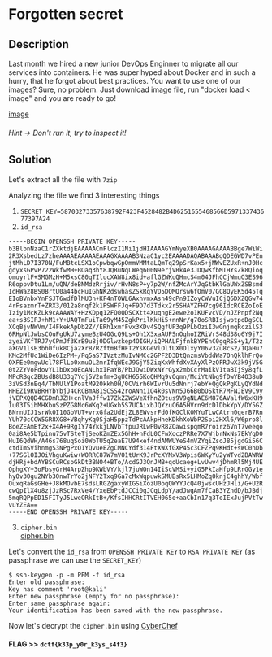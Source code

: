 # Forgotten secret

## Description

Last month we hired a new junior DevOps Enginner to migrate all our services into containers. He was super hyped about Docker and in such a hurry, that he forgot about best practices.
You want to use one of our images? Sure, no problem. Just download image file, run "docker load < image" and you are ready to go!

[image](image)

###### Hint -> Don't run it, try to inspect it!

## Solution

Let's extract all the file with `7zip`

Analyzing the file we find 3 interesting things 
1. `SECRET_KEY=58703273357638792F423F4528482B4D6251655468566D597133743677397A24`
2. `id_rsa`

```
-----BEGIN OPENSSH PRIVATE KEY-----
b3BlbnNzaC1rZXktdjEAAAAACmFlczI1Ni1jdHIAAAAGYmNyeXB0AAAAGAAAABBge7WiWi
2R3XsbedLz7zheAAAAEAAAAAEAAAGXAAAAB3NzaC1yc2EAAAADAQABAAABgQDEGWD7vPEn
jtMhLD7I370N/FuMBtcLSX1oCpwbqwGpOmmVMMtaLQmTq29pSrKax5+jMWvEZUxR+nJ0Hc
gdyxsGPvP722WkfwMH+BOaq3hY8JQBuNqLWeq600N9erjVBk4e3JDQwKfbMTHYsZk8Qioq
omuyrlF+SMGMzH+M5xsC80qTIlucXAW8ix8id+aflGZWKuQHmcS4m04JFhCCjWmuO3ES96
R6oppvDtu1Lm/uQN/deBNMdzRrjiv/rHvN8sP+y7p2W/nfZMcArYJqGtbKlGaUWxZSBsmd
IdHWa28BS0BrtU0a44bcHuIGhNK2dswhasZSkRqYVD5DQMQrsw6fOmV0/GC8QyEK5d45Tq
EIoBVnbxYnFSJT6wdfDlMU3n+KF4nTOWL6AxhvmxAsn49cPn9IZoyCWVuICjQ6DXZQGw74
4rFsazmrT+ZRX3/012a8nqf2k1PSWFFJq+F9D7d3Tdkx2r5SHAYZFH7cg96IdcRCEZoIoE
Iziy1McKZLk9cAAAWAY+HzKDpq12FQ0QDSCXtt4XuqngE2ewe2o1KUFvcVD/nJZPnpf2Nq
ea+s3SIFJ+hM1+Y+UAQTmFuiTa69yM45ZgkPrilKkHi5+nnNr/g70oSRBIsjwptpoDgSCL
XCqBjvNWVm/I4FkekApDb2Z//ERh1xmfFvx3KDv4SQgfUP3q9PLbOziI3wGnjmqRczilS3
6RHpNlJwbsCOuFgUkU7zymeBzU4OGcQ9Ls+Oh1X3xaAUPSnOqhoIZRiVrS48d38o6Y9j7I
zyeiVKfTRJ7yCPmJf3KrB9u8j0DGlwzkep4OIGH/iQPHALFjfnkBYPEnC0gqRSS+y1/T2z
aXGV1lsE3bh0fuk8Cja2XrB/RZftmBfHFT2YsKGeVlOlfUX0DlxyY06v3Zu8cS2/1QaHu7
KMc2MfUc1WiDe6IzPM+/Pq5aS7IVztzMuIvNMCc2GPF2D3DtQnzmsVbddWa7OhQklhFrQo
OXFEe0mgwUcl78FlLo0xmuOL2mrIfqWEcJ9GjY5ZiqKxWhfdXvXAyXlPzOFRJwX3k9jV5G
0t2ZYVoFdovYL1bDxpOEqANLhxIFaYB/PbJQwiDWxNYrGyx2mbCcrMaikV1taBIjSy8qfL
MPcRBqc2BUsdB8U33q7Ydj5V2nfm+3gUCH655KoQHMq9vOqmn/MciYtNbg9fDwYB4O38uD
3iVSd3nEq4/TbNUlY1PoatM92Okkh0H/0CVirh6WIvrUu5dNnrj7ebY+QgQkPgKLyQYdNd
HHEZi9RVBRHYbYbjJ4CRCBmAB1SCSS42roANni1O4k0sVNn5J66B0bOSktR7MFNJEV9C9y
jVEPXQQD4CGDmRJZH+cnlVaJffw17ZkZZWSVeXfhnZOtus9V9gNLAE6M876AValfW6xKH9
Iu03T5ihMHXbuSzPZG8Nc6WKq2+UGxh5S7UCAixbJQYzuC6A5HVrn9dcDlDbkYpY/DY5GZ
BNrnUIJ1srWk0I10GbVUT+vrxGfa2UdEjZL8EWvsrFd0fKGClK0MYuTLwCAtrh0gerB7Rn
YUh70cCCW5GR8XG8+VBqhyKq0SjaH5ppzTdPcAAkpHheKDkhXoWbP2Spi2HXl6/W6pro8l
BoeZEAmEf2x+X4A+9Rg1Y74YkkjLNVbTfpuJRLwP0vR8ZOawispqmR7roirz6VnT7veeqo
0ai8Ae5bTpinu75vTSteTjSeoKZmZEx5GhH+nFdL0CFwXoczPRRe7X7WjbrNxNs7EkYqD0
HuI6QdWH/A46s768uqSoi0WpTU5q2eaE7U94xef4ndAMWUYeS4mVZYqiZsoJ85jgdGi56C
ctdImSVihnmgS3NPgPxO1YQvueEZgCMNCYdf314FtXWXfGXP45c3CFZPq9KHdt+sWC0hDb
+77SGlOIJOiVhguKwiw+WORRC87W7mVO1tUrK9JrPcXYMxV3Wpis6WKyYu2yWTvd2BAWRW
djHRj+bdAYBSCuRCsoGkDt3BNO4+BTo/AcdGJ3QnJMB+qoUcaeg+LvUwv4jDhmRl5Mj4UE
OphgXY+3oFbsyGrH4ArpZhp9KWbVY/kjl7juWOn14IiScVMSi+yiG5PkIaHfp9LRrGGy1e
hyOv30gu2NYb30nwTrYo2jNFY2Txq9Ga7cMxWqpuwkSMUBsRx5LHMoZq0knjC4ghhY/Wbf
OuxqRaGsGHe+J8kMOvbE7sdsLRGZgaxyWIGSiXozU0oqQWYYJcQ40jwscUHzJHli/G+U2R
cwQpIlX4u8zjJzRSc7RxVe4/YxeEbPtdJCCi0gJCqLdpY/adJwgAm7fCaB3YZndD/bJBdj
5mqRQPpED15FITyJ5LweORkItB+/KfsIHHCRtITVEH065o+aaCbIn17q3ToIExJujPVtTw
vuYZEA==
-----END OPENSSH PRIVATE KEY-----

```
3. `cipher.bin` \
[cipher.bin](cipher.bin)

Let's convert the `id_rsa` from `OPENSSH PRIVATE KEY` to `RSA PRIVATE KEY` (as passphrase we can use the `SECRET_KEY`)

```console
$ ssh-keygen -p -m PEM -f id_rsa 
Enter old passphrase: 
Key has comment 'root@kali'
Enter new passphrase (empty for no passphrase): 
Enter same passphrase again: 
Your identification has been saved with the new passphrase.
```

Now let's decrypt the `cipher.bin` using [CyberChef](https://gchq.github.io/CyberChef/#recipe=RSA_Decrypt('-----BEGIN%20RSA%20PRIVATE%20KEY-----%5CnMIIG4gIBAAKCAYEAxBlg%2B7zxJ47TISw%2ByN%2B9DfxbjAbXC0l9aAqcG6sBqTpplTDL%5CnWi0Jk6tvaUqymsefozFrxGVMUfpydB3IHcsbBj7z%2B9tlpH8DB/gTmqt4WPCUAbja%5Cni1nqutNDfXq41QZOHtyQ0MCn2zEx2LGZPEIqKqJrsq5RfkjBjMx/jOcbAvNKkyJb%5CnnFwFvIsfInfmn5RmVirkB5nEuJtOCRYQgo1prjtxEvekeqKabw7btS5v7kDf3XgT%5CnTHc0a44r/6x7zfLD/su6dlv532THAK2CahrWypRmlFsWUgbJnSHR1mtvAUtAa7VN%5CnGuOG3B7iBoTStnbMIWrGUpEamFQ%2BQ0DEK7MOnzpldPxgvEMhCuXeOU6hCKAVZ28W%5CnJxUiU%2BsHXw5TFN5/iheJ0zli%2BgMYb5sQLJ%2BPXD5/SGaMgllbiAo0Og12UBsO%2BOKx%5CnbGs5q0/mUV9/9NdmvJ6n9pNT0lhRSavhfQ%2B3d03ZMdq%2BUhwGGRR%2B3IPeiHXEQhGa%5CnCKBCM4stTHCmS5PXAgMBAAECggGAcEXfgwHQSEe7lZiRccy3nxRHDcq0wF%2BZD0JT%5Cn0nt7/fnVjXdcVgrHGubiaLQ9weRc/8BB5TXiFmV/tf9/HZ%2B1n0PXyPD6Js4ZXCyq%5CnfLmDs9g5xSqi5XnbrI9carEitcRgYccCmqJS%2BGoYEerMwvVW0wYfBzRKsDTTq9tB%5Cng9ilXHES116qeMEu/53fe4qOXftHBDqWR8vAF7nDWexqE3UHdpvNx4BFiXkjVkZ5%5CngChQKWa3RUOEORlex92kT0PftjAxCk2Cr2sQqHaVTG2xqITLHbJnSu/z62dR8BZh%5CnoUWeNzxY9RQOPCkrtGjAv7vW4wI0o%2BqxhYde/6Ttx28dnLrSFZZjOKiDUF9QPfMD%5Cn8uW8o5IOqEEicuMJkkUPYBggOHKux9imF8f6w1Jd5v/AfgjbrkHKcTGheQHUXWyQ%5CnhX2uGuNEtS0QK3p51yhiSF9gTRlwnH0I/u7DxYBs7cJ13YaTZUNOOD7HMN1icL%2Bx%5CnWnTjLwFxZOwLKGJX0mtd2VGrgr5hAoHBAOPDtvXd1Eoo0XR4ooDmqamVC7N22wB0%5CnIeoYJYGFfswyB3YDAPoV378ltl8VhTUqbYAl3aW0kaeal337qKXcPlRYtOel9fpn%5CnGfUFyU2gSHGNbDmI6fZNe/oEWRLR4TtVifKgYD/L9rMpFPjSymB1ZUeG1pysKjBR%5CnAGVNz5s1p/9Bk6/Tu2kggmqn2ZcQ3w5WBtVczCOUs3hf%2BCj7wVF24e39SzH0RG2V%5Cn7zbEQm10pe94NRHW0W11Of25u/l07Wbk/wKBwQDcaL0ZbmnJF3Wko3gtft%2BQxQcy%5CnOQuT%2Bensl3M286tD8Ng7YFIoa%2BYI3uG4Z9IlQM0BlRs3TQX%2BKpWIuDLe%2ByjEGn1Z%5CnAnGg41nc8D0NWKEXrOR3U3eGuL742elHV0FyI2AJBpo%2BD8/ybxSUXiSLmXUmYMm2%5CnjF4SiDQPgNhfmHQTTLuXwKsmoPx6UfAYPnDIozQPt9N5NcMoqw7eWTwaNbjJamcI%5CnGCYj3ImLeUDTnDiAuYxcf7giH7D/a3SmIKeMGSkCgcAHWbKW3rDSL90KmDYOWONS%5Cn0LeO9B//NMA/cMYNFwTPjDHHcjNe3sPYxFvNV8FzxMnB3/b2OQyWTxviefOoXqI4%5CnUKCN9UIp8ZfZ23Typ2CPIZRDixKZ20hL%2BkXxoIpXQtxv0xMoG%2Bn7QDEoEo1rbX52%5CnP3i/l6LI6mRL4KX5iVLBnxkoDHo42066KG6SPH4mVUplKliAMXVVRiuZDv7fJSoH%5CnZyw9EXf/3V3Z8519MM2GG%2BgCil853BWiBZN2anqa3nsCgcBgcOPtMMbQ2pb7Rxva%5CnrF0ed1fCvfs28G9OuqYLMWuK%2BuNid677SNsKnpudmK/25PfO7XNPK0CoCfIMNKzt%5CnrHAV/pFCVTNq9o/ngKb2JAW42knNfJQcOtI1CQRt1twoGRp4WI89AKY4qioTEW5k%5CnNu1vsYIRgjHXYgmFjxceHRMNLtIWgJNi/6X5z8iCky%2B%2BWsr45bJ%2BouuV6%2BNBn0IR%5CnJdiJKSmT/R0TK/hzMscO0JhYmtez0Z68L6m%2B2UHdPwSQ5KECgcBLzDzpSvuTaCz6%5Cn0lxDOMDjRA31nBRAUOuqo7dzCXeWKVoyOn0XJE63GZAZGDy6IMcrLRJo8Q9Z7Zo6%5CneXEmCKLkVYiSdY8iOXvFeJpi71mDtDuhL4lLwGopw%2BEup71H51ZxZBoqlhtNe52Z%5Cn0Eh%2BJp/s6Aj7FeHqqppPeXuymFapZ9av/IFm3WaBwfT7TQfFtBavl3wrSILl4yml%5CnfXNjHtn4yfHe80wRZtB4ZGR3SrgFo1Kum26rrvrEWAtJINKfigs%3D%5Cn-----END%20RSA%20PRIVATE%20KEY-----','','RSAES-PKCS1-V1_5','SHA-1'))

#### **FLAG >>** `dctf{k33p_y0r_k3ys_s4f3}`
